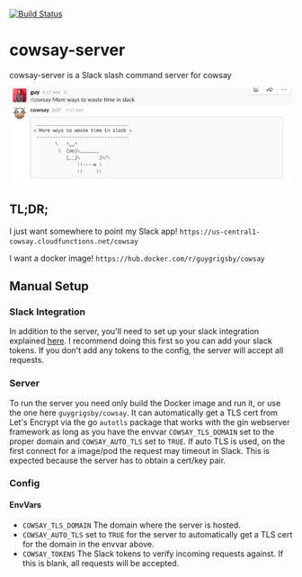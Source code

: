 [![Build Status](https://travis-ci.org/guygrigsby/cowsay-server.svg?branch=master)](https://travis-ci.org/guygrigsby/cowsay-server)

# cowsay-server
cowsay-server is a Slack slash command server for cowsay

![Sample](/image/sample.png)

## TL;DR;
I just want somewhere to point my Slack app!
`https://us-central1-cowsay.cloudfunctions.net/cowsay`

I want a docker image!
`https://hub.docker.com/r/guygrigsby/cowsay`



## Manual Setup

### Slack Integration

In addition to the server, you'll need to set up your slack integration explained [here](https://api.slack.com/slash-commands). I recommend doing this first so you can add your slack tokens. If you don't add any tokens to the config, the server will accept all requests.

### Server

  To run the server you need only build the Docker image and run it, or use the one here `guygrigsby/cowsay`. It can automatically get a TLS cert from Let's Encrypt via the go `autotls` package that works with the gin webserver framework as long as you have the envvar `COWSAY_TLS_DOMAIN` set to the proper domain and `COWSAY_AUTO_TLS` set to `TRUE`. If auto TLS is used, on the first connect for a image/pod the request may timeout in Slack. This is expected because the server has to obtain a cert/key pair.

### Config

#### EnvVars
 - `COWSAY_TLS_DOMAIN` The domain where the server is hosted.
 - `COWSAY_AUTO_TLS` set to `TRUE` for the server to automatically get a TLS cert for the domain in the envvar above.
 - `COWSAY_TOKENS` The Slack tokens to verify incoming requests against. If this is blank, all requests will be accepted.

